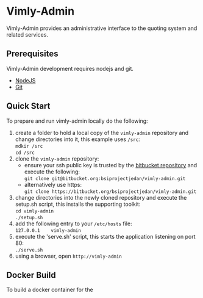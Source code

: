 # Vimly-Admin

Vimly-Admin provides an administrative interface to the quoting system and related services.

## Prerequisites
Vimly-Admin development requires nodejs and git. 
- [NodeJS](https://nodejs.org/)
- [Git](https://git-scm.com/downloads)

## Quick Start

To prepare and run vimly-admin locally do the following:

1. create a folder to hold a local copy of the `vimly-admin` repository and change directories into it, this example uses `/src`: <br />
    `mdkir /src` <br />
    `cd /src`
2. clone the `vimly-admin` repository:<br />
    - ensure your ssh public key is trusted by the [bitbucket repository](https://bitbucket.org/bsiprojectjedan/vimly-admin/admin/access-keys/) and execute the following:<br />
    `git clone git@bitbucket.org:bsiprojectjedan/vimly-admin.git`
    - alternatively use https:<br />
    `git clone https://bitbucket.org/bsiprojectjedan/vimly-admin.git`
3. change directories into the newly cloned repository and execute the setup.sh script, this installs the supporting toolkit: <br />
    `cd vimly-admin`<br />
    `./setup.sh`
5. add the following entry to your `/etc/hosts` file:<br />
    `127.0.0.1    vimly-admin`
6. execute the 'serve.sh' script, this starts the application listening on port 80:<br />
    `./serve.sh`
7. using a browser, open `http://vimly-admin`

## Docker Build

To build a docker container for the 